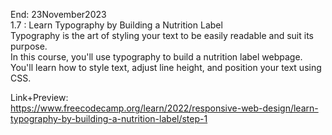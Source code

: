 End: 23November2023</br>
1.7 : Learn Typography by Building a Nutrition Label</br>
Typography is the art of styling your text to be easily readable and suit its purpose.</br>
In this course, you'll use typography to build a nutrition label webpage. </br>
You'll learn how to style text, adjust line height, and position your text using CSS.</br>

Link+Preview:<br>
https://www.freecodecamp.org/learn/2022/responsive-web-design/learn-typography-by-building-a-nutrition-label/step-1
